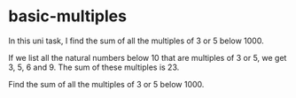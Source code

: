# basic-multiples
In this uni task, I find the sum of all the multiples of 3 or 5 below 1000.

If we list all the natural numbers below 10 that are multiples of 3 or 5, we get 3, 5, 6 and 9. The sum of these multiples is 23.

Find the sum of all the multiples of 3 or 5 below 1000.
